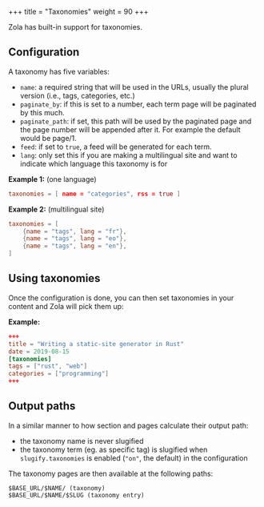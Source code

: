 +++
title = "Taxonomies"
weight = 90
+++

Zola has built-in support for taxonomies.

## Configuration

A taxonomy has five variables:

- `name`: a required string that will be used in the URLs, usually the plural version (i.e., tags, categories, etc.)
- `paginate_by`: if this is set to a number, each term page will be paginated by this much.
- `paginate_path`: if set, this path will be used by the paginated page and the page number will be appended after it.
For example the default would be page/1.
- `feed`: if set to `true`, a feed will be generated for each term.
- `lang`: only set this if you are making a multilingual site and want to indicate which language this taxonomy is for

**Example 1:** (one language)

```toml
taxonomies = [ name = "categories", rss = true ]
```

**Example 2:** (multilingual site)

```toml
taxonomies = [
    {name = "tags", lang = "fr"},
    {name = "tags", lang = "eo"},
    {name = "tags", lang = "en"},
]
```

## Using taxonomies

Once the configuration is done, you can then set taxonomies in your content and Zola will pick them up:

**Example:**

```toml
+++
title = "Writing a static-site generator in Rust"
date = 2019-08-15
[taxonomies]
tags = ["rust", "web"]
categories = ["programming"]
+++
```

## Output paths

In a similar manner to how section and pages calculate their output path:
- the taxonomy name is never slugified
- the taxonomy term (eg. as specific tag) is slugified when `slugify.taxonomies` is enabled (`"on"`, the default) in the configuration

The taxonomy pages are then available at the following paths:

```plain
$BASE_URL/$NAME/ (taxonomy)
$BASE_URL/$NAME/$SLUG (taxonomy entry)
```

